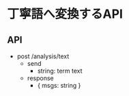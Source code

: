 # 丁寧語へ変換するAPI

## API

- post /analysis/text
	- send
		- string: term text
	- response
		- { msgs: string }

